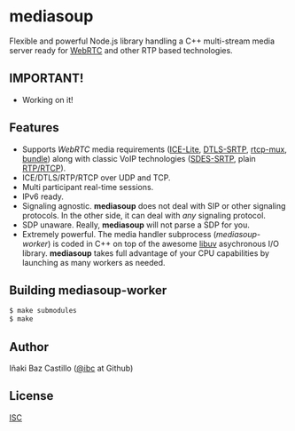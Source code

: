 # mediasoup

Flexible and powerful Node.js library handling a  C++ multi-stream media server ready for [WebRTC](http://www.webrtc.org/) and other RTP based technologies.


## IMPORTANT!

* Working on it!


## Features

* Supports *WebRTC* media requirements ([ICE-Lite](http://tools.ietf.org/html/rfc5245), [DTLS-SRTP](http://tools.ietf.org/html/rfc5764), [rtcp-mux](http://tools.ietf.org/html/rfc5761), [bundle](http://tools.ietf.org/html/draft-ietf-mmusic-sdp-bundle-negotiation)) along with classic VoIP technologies ([SDES-SRTP](http://tools.ietf.org/html/rfc4568), plain [RTP/RTCP](http://tools.ietf.org/html/rfc3550)).
* ICE/DTLS/RTP/RTCP over UDP and TCP.
* Multi participant real-time sessions.
* IPv6 ready.
* Signaling agnostic. **mediasoup** does not deal with SIP or other signaling protocols. In the other side, it can deal with *any* signaling protocol.
* SDP unaware. Really, **mediasoup** will not parse a SDP for you.
* Extremely powerful. The media handler subprocess (*mediasoup-worker*) is coded in C++ on top of the awesome [libuv](https://github.com/libuv/libuv) asychronous I/O library. **mediasoup** takes full advantage of your CPU capabilities by launching as many workers as needed.


## Building mediasoup-worker

```bash
$ make submodules
$ make
```


## Author

Iñaki Baz Castillo ([@ibc](https://github.com/ibc/) at Github)


## License

[ISC](./LICENSE)
